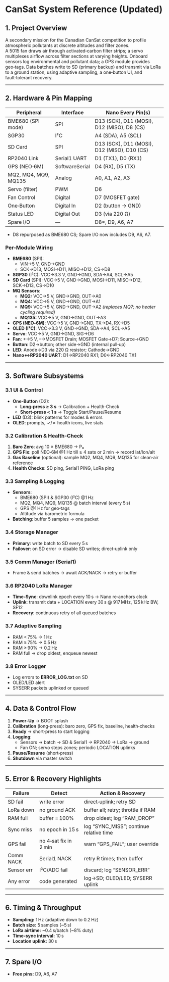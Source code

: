 # CanSat System Reference (Updated)

## 1. Project Overview
A secondary mission for the Canadian CanSat competition to profile atmospheric pollutants at discrete altitudes and filter zones.  
A 5015 fan draws air through activated‑carbon filter strips; a servo multiplexes airflow across filter sections at varying heights. Onboard sensors log environmental and pollutant data; a GPS module provides geo‑tags. Data batches write to SD (primary backup) and transmit via LoRa to a ground station, using adaptive sampling, a one‑button UI, and fault‑tolerant recovery.

---

## 2. Hardware & Pin Mapping
| Peripheral            | Interface       | Nano Every Pin(s)            |
|-----------------------|-----------------|------------------------------|
| BME680 (SPI mode)     | SPI             | D13 (SCK), D11 (MOSI), D12 (MISO), D8 (CS) |
| SGP30                 | I²C             | A4 (SDA), A5 (SCL)           |
| SD Card               | SPI             | D13 (SCK), D11 (MOSI), D12 (MISO), D10 (CS) |
| RP2040 Link           | Serial1 UART    | D1 (TX1), D0 (RX1)           |
| GPS (NEO‑6M)          | SoftwareSerial  | D4 (RX), D5 (TX)             |
| MQ2, MQ4, MQ9, MQ135  | Analog          | A0, A1, A2, A3               |
| Servo (filter)        | PWM             | D6                           |
| Fan Control           | Digital         | D7 (MOSFET gate)             |
| One‑Button            | Digital In      | D2 (button → GND)            |
| Status LED            | Digital Out     | D3 (via 220 Ω)               |
| Spare I/O             | —               | D8*, D9, A6, A7              |

* D8 repurposed as BME680 CS; Spare I/O now includes D9, A6, A7.

### Per‑Module Wiring
- **BME680** (SPI):
  - VIN→5 V, GND→GND
  - SCK→D13, MOSI→D11, MISO→D12, CS→D8
- **SGP30** (I²C): VCC→3.3 V, GND→GND, SDA→A4, SCL→A5  
- **SD Card** (SPI): VCC→5 V, GND→GND, MOSI→D11, MISO→D12, SCK→D13, CS→D10
- **MQ Sensors**:
  - **MQ2:** VCC→5 V, GND→GND, OUT→A0
  - **MQ4:** VCC→5 V, GND→GND, OUT→A1
  - **MQ9:** VCC→5 V, GND→GND, OUT→A2  *(replaces MQ7; no heater cycling required)*
  - **MQ135:** VCC→5 V, GND→GND, OUT→A3
- **GPS (NEO‑6M)**: VCC→5 V, GND→GND, TX→D4, RX→D5
- **OLED (I²C)**: VCC→3.3 V, GND→GND, SDA→A4, SCL→A5
- **Servo**: VCC→5 V, GND→GND, SIG→D6
- **Fan**: +→5 V, –→MOSFET Drain; MOSFET Gate→D7; Source→GND
- **Button**: D2→button; other side→GND (internal pull‑up)
- **LED**: Anode→D3 via 220 Ω resistor; Cathode→GND
- **Nano↔RP2040 UART**: D1→RP2040 RX1; D0←RP2040 TX1

---

## 3. Software Subsystems
### 3.1 UI & Control
- **One‑Button** (D2):
  - **Long‑press ≥ 3 s** → Calibration + Health‑Check
  - **Short‑press < 1 s** → Toggle Start/Pause/Resume
- **LED** (D3): blink patterns for modes & errors
- **OLED**: prompts, ✓/✗ health icons, live stats

### 3.2 Calibration & Health‑Check
1. **Baro Zero**: avg 10 × BME680 → P₀
2. **GPS Fix**: poll NEO‑6M @1 Hz till ≥ 4 sats or 2 min → record lat/lon/alt
3. **Gas Baseline** (optional): sample MQ2, MQ4, MQ9, MQ135 for clean‑air reference
4. **Health Checks**: SD ping, Serial1 PING, LoRa ping

### 3.3 Sampling & Logging
- **Sensors**:
  - BME680 (SPI) & SGP30 (I²C) @1 Hz
  - MQ2, MQ4, MQ9, MQ135 @ batch interval (every 5 s)
  - GPS @1 Hz for geo‑tags
  - Altitude via barometric formula
- **Batching**: buffer 5 samples → one packet

### 3.4 Storage Manager
- **Primary**: write batch to SD every 5 s
- **Failover**: on SD error → disable SD writes; direct‑uplink only

### 3.5 Comm Manager (Serial1)
- Frame & send batches → await ACK/NACK → retry or buffer

### 3.6 RP2040 LoRa Manager
- **Time‑Sync**: downlink epoch every 10 s → Nano re‑anchors clock
- **Uplink**: transmit data + LOCATION every 30 s @ 917 MHz, 125 kHz BW, SF12
- **Recovery**: continuous retry of all queued batches

### 3.7 Adaptive Sampling
- RAM < 75% → 1 Hz
- RAM ≥ 75% → 0.5 Hz
- RAM ≥ 90% → 0.2 Hz
- RAM full → drop oldest, enqueue newest

### 3.8 Error Logger
- Log errors to **ERROR_LOG.txt** on SD
- OLED/LED alert
- SYSERR packets uplinked or queued

---

## 4. Data & Control Flow
1. **Power‑Up** → BOOT splash
2. **Calibration** (long‑press): baro zero, GPS fix, baseline, health‑checks
3. **Ready** → short‑press to start logging
4. **Logging**:
   - Sensors → batch → SD & Serial1 → RP2040 → LoRa → ground
   - Fan ON; servo steps zones; periodic LOCATION uplinks
5. **Pause/Resume** (short‑press)
6. **Shutdown** via master switch

---

## 5. Error & Recovery Highlights
| Failure     | Detect               | Action & Recovery                                |
|-------------|----------------------|--------------------------------------------------|
| SD fail     | write error          | direct‑uplink; retry SD                          |
| LoRa down   | no ground ACK        | buffer all; retry; throttle if RAM               |
| RAM full    | buffer = 100%       | drop oldest; log “RAM_DROP”                      |
| Sync miss   | no epoch in 15 s     | log “SYNC_MISS”; continue relative time          |
| GPS fail    | no 4‑sat fix in 2 min| warn “GPS_FAIL”; user override                   |
| Comm NACK   | Serial1 NACK         | retry R times; then buffer                       |
| Sensor err  | I²C/ADC fail         | discard; log “SENSOR_ERR”                        |
| Any error   | code generated       | log→SD; OLED/LED; SYSERR uplink                  |

---

## 6. Timing & Throughput
- **Sampling:** 1 Hz (adaptive down to 0.2 Hz)
- **Batch size:** 5 samples (~5 s)
- **LoRa airtime:** ~0.4 s/batch (~8% duty)
- **Time‑sync interval:** 10 s
- **Location uplink:** 30 s

---

## 7. Spare I/O
- **Free pins:** D9, A6, A7

